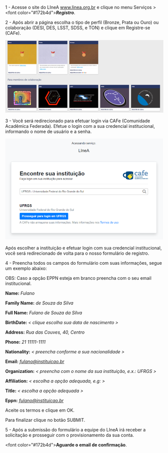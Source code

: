 1 - Acesse o site do LIneA www.linea.org.br e clique no menu Serviços > <font color=\"#172b4d\">**_Registro_**</font>.

2 -  Após abrir a página escolha o tipo de perfil (Bronze, Prata ou Ouro) ou colaboração (DESI, DES, LSST, SDSS, e TON) e clique em Registre-se (CAFe).

![Image](../images/perfil_de_usuarios.png)

3 - Você será redirecionado para efetuar login via CAFe (Comunidade Acadêmica Federada). Efetue o login com a sua credencial institucional, informando o nome de usuário e a senha.

![Image](../images/tela_de_login_cafe.png)

Após escolher a instituição e efetuar login com sua credencial institucional, você será redirecionado de volta para o nosso formulário de registro.

4 - Preencha todos os campos do formulário com suas informações, segue um exemplo abaixo:

OBS: Caso a opção EPPN esteja em branco preencha com o seu email institucional.

**Name:** *Fulano*

**Family Name:** *de Souza da Silva*

**Full Name:** *Fulano de Souza da Silva*

**BirthDate:** *< clique escolha sua data de nascimento >*

**Address:** *Rua das Couves, 40, Centro*

**Phone:** *21 11111-1111*

**Nationality:** *< preencha conforme a sua nacionalidade >*

**Email:** *fulano@instituicao.br*

**Organization:** *< preencha com o nome da sua instituição, e.x.: UFRGS >*

**Affiliation:** *< escolha a opção adequada, e.g: >*

**Title:** *< escolha a opção adequada >*

**Eppn:** *fulano@instituicao.br*

Aceite os termos e clique em OK.

Para finalizar clique no botão SUBMIT.

5 - Após a submissão do formulário a equipe do LIneA irá receber a solicitação e prosseguir com o provisionamento da sua conta.

<font color=\"#172b4d\">**Aguarde o email de confirmação**</font>.

